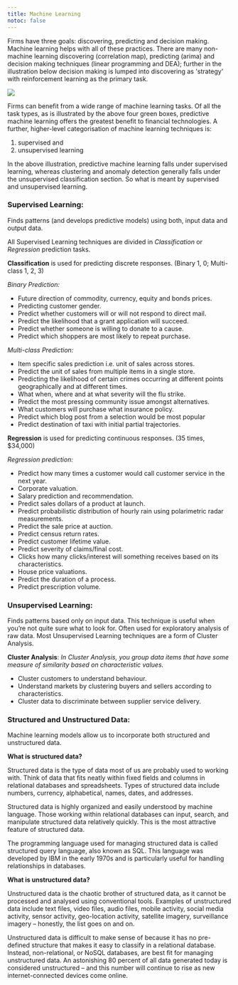 ```yaml
---
title: Machine Learning
notoc: false
---
```


Firms have three goals: discovering, predicting and decision making. Machine learning helps with all of these practices. There are many non-machine learning discovering (correlation map), predicting (arima) and decision making techniques (linear programming and DEA); further in the illustration below decision making is lumped into discovering as 'strategy' with reinforcement learning as the primary task. 

![](https://d2mxuefqeaa7sj.cloudfront.net/s_4BFB8E4484E81897F3525CFCF7FE37C1624929626FD7605AAC66F528F2F766AE_1548961545216_image.png)


Firms can benefit from a wide range of machine learning tasks. Of all the task types, as is illustrated by the above four green boxes, predictive machine learning offers the greatest benefit to financial technologies. A further, higher-level categorisation of machine learning techniques is:

1. supervised and
2. unsupervised learning

 
 
In the above illustration, predictive machine learning falls under supervised learning, whereas clustering and anomaly detection generally falls under the unsupervised classification section. So what is meant by supervised and unsupervised learning. 
 
### Supervised Learning:

Finds patterns (and develops predictive models) using both, input data and output data.
 
All Supervised Learning techniques are divided in *Classification* or *Regression* prediction tasks.  



**Classification** is used for predicting discrete responses. (Binary 1, 0; Multi-class 1, 2, 3)

*Binary Prediction:*
 

- Future direction of commodity, currency, equity and bonds prices.
- Predicting customer gender.
- Predict whether customers will or will not respond to direct mail.
- Predict the likelihood that a grant application will succeed.
- Predict whether someone is willing to donate to a cause.
- Predict which shoppers are most likely to repeat purchase.

*Multi-class Prediction:*
 

- Item specific sales prediction i.e. unit of sales across stores. 
- Predict the unit of sales from multiple items in a single store.
- Predicting the likelihood of certain crimes occurring at different points geographically and at different times.
- What when, where and at what severity will the flu strike.
- Predict the most pressing community issue amongst alternatives.
- What customers will purchase what insurance policy.
- Predict which blog post from a selection would be most popular
- Predict destination of taxi with initial partial trajectories.

 
 


 
**Regression** is used for predicting continuous responses. (35 times, $34,000)
 
*Regression prediction:*

- Predict how many times a customer would call customer service in the next year.
- Corporate valuation.
- Salary prediction and recommendation.
- Predict sales dollars of a product at launch.
- Predict probabilistic distribution of hourly rain using polarimetric radar measurements.
- Predict the sale price at auction.
- Predict census return rates.
- Predict customer lifetime value.
- Predict severity of claims/final cost.
- Clicks how many clicks/interest will something receives based on its characteristics.
- House price valuations.
- Predict the duration of a process.
- Predict prescription volume.

 
### Unsupervised Learning:

Finds patterns based only on input data. This technique is useful when you’re not quite sure what to look for. Often used for exploratory analysis of raw data. Most Unsupervised Learning techniques are a form of Cluster Analysis.

**Cluster Analysis**:
*In Cluster Analysis, you group data items that have some measure of similarity based on characteristic values.*

- Cluster customers to understand behaviour.
- Understand markets by clustering buyers and sellers according to characteristics.
- Cluster data to discriminate between supplier service delivery.

 
### Structured and Unstructured Data:

Machine learning models allow us to incorporate both structured and unstructured data.

**What is structured data?**


Structured data is the type of data most of us are probably used to working with. Think of data that fits neatly within fixed fields and columns in relational databases and spreadsheets. Types of structured data include numbers, currency, alphabetical, names, dates, and addresses.

Structured data is highly organized and easily understood by machine language. Those working within relational databases can input, search, and manipulate structured data relatively quickly. This is the most attractive feature of structured data.

The programming language used for managing structured data is called structured query language, also known as SQL. This language was developed by IBM in the early 1970s and is particularly useful for handling relationships in databases.
 
**What is unstructured data?**


Unstructured data is the chaotic brother of structured data, as it cannot be processed and analysed using conventional tools. Examples of unstructured data include text files, video files, audio files, mobile activity, social media activity, sensor activity, geo-location activity, satellite imagery, surveillance imagery – honestly, the list goes on and on.

Unstructured data is difficult to make sense of because it has no pre-defined structure that makes it easy to classify in a relational database. Instead, non-relational, or NoSQL databases, are best fit for managing unstructured data. An astonishing 80 percent of all data generated today is considered unstructured – and this number will continue to rise as new internet-connected devices come online.

